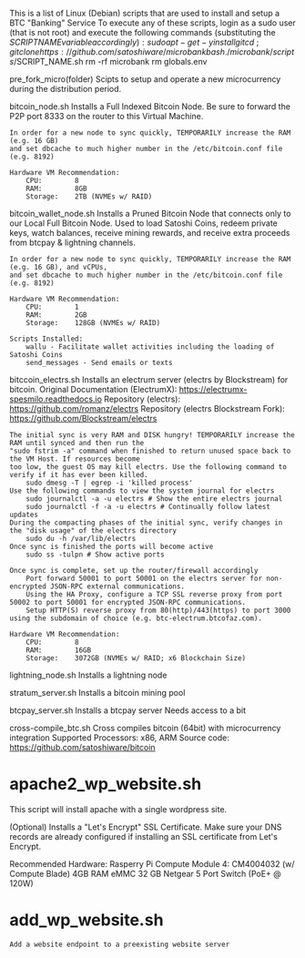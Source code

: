 This is a list of Linux (Debian) scripts that are used to install and setup a BTC "Banking" Service
To execute any of these scripts, login as a sudo user (that is not root) and execute the following commands (substituting the $SCRIPT NAME variable accordingly):
    sudo apt-get -y install git
    cd ~; git clone https://github.com/satoshiware/microbank
    bash ./microbank/scripts/$SCRIPT_NAME.sh
    rm -rf microbank
    rm globals.env

pre_fork_micro(folder)
    Scipts to setup and operate a new microcurrency during the distribution period.

bitcoin_node.sh
    Installs a Full Indexed Bitcoin Node.
    Be sure to forward the P2P port 8333 on the router to this Virtual Machine.

    In order for a new node to sync quickly, TEMPORARILY increase the RAM (e.g. 16 GB)
    and set dbcache to much higher number in the /etc/bitcoin.conf file (e.g. 8192)

    Hardware VM Recommendation:
        CPU:        8
        RAM:        8GB
        Storage:    2TB (NVMEs w/ RAID)

bitcoin_wallet_node.sh
    Installs a Pruned Bitcoin Node that connects only to our Local Full Bitcoin Node.
    Used to load Satoshi Coins, redeem private keys, watch balances, receive mining rewards,
    and receive extra proceeds from btcpay & lightning channels.

    In order for a new node to sync quickly, TEMPORARILY increase the RAM (e.g. 16 GB), and vCPUs,
    and set dbcache to much higher number in the /etc/bitcoin.conf file (e.g. 8192)

    Hardware VM Recommendation:
        CPU:        1
        RAM:        2GB
        Storage:    128GB (NVMEs w/ RAID)

    Scripts Installed:
        wallu - Facilitate wallet activities including the loading of Satoshi Coins
        send_messages - Send emails or texts

bitccoin_electrs.sh
    Installs an electrum server (electrs by Blockstream) for bitcoin.
    Original Documentation (ElectrumX): https://electrumx-spesmilo.readthedocs.io
    Repository (electrs): https://github.com/romanz/electrs
    Repository (electrs Blockstream Fork): https://github.com/Blockstream/electrs

    The initial sync is very RAM and DISK hungry! TEMPORARILY increase the RAM until synced and then run the
    "sudo fstrim -a" command when finished to return unused space back to the VM Host. If resources become
    too low, the guest OS may kill electrs. Use the following command to verify if it has ever been killed.
        sudo dmesg -T | egrep -i 'killed process'
    Use the following commands to view the system journal for electrs
        sudo journalctl -a -u electrs # Show the entire electrs journal
        sudo journalctl -f -a -u electrs # Continually follow latest updates
    During the compacting phases of the initial sync, verify changes in the "disk usage" of the electrs directory
        sudo du -h /var/lib/electrs
    Once sync is finished the ports will become active
        sudo ss -tulpn # Show active ports

    Once sync is complete, set up the router/firewall accordingly
        Port forward 50001 to port 50001 on the electrs server for non-encrypted JSON-RPC external communications.
        Using the HA Proxy, configure a TCP SSL reverse proxy from port 50002 to port 50001 for encrypted JSON-RPC communications.
        Setup HTTP(S) reverse proxy from 80(http)/443(https) to port 3000 using the subdomain of choice (e.g. btc-electrum.btcofaz.com).

    Hardware VM Recommendation:
        CPU:        8
        RAM:        16GB
        Storage:    3072GB (NVMEs w/ RAID; x6 Blockchain Size)

lightning_node.sh
    Installs a lightning node

stratum_server.sh
    Installs a bitcoin mining pool

btcpay_server.sh
    Installs a btcpay server
    Needs access to a bit

cross-compile_btc.sh
    Cross compiles bitcoin (64bit) with microcurrency integration
    Supported Processors: x86, ARM
    Source code: https://github.com/satoshiware/bitcoin

# apache2_wp_website.sh
This script will install apache with a single wordpress site.

(Optional) Installs a "Let's Encrypt" SSL Certificate.
Make sure your DNS records are already configured if installing an SSL certificate from Let's Encrypt.

Recommended Hardware:
    Rasperry Pi Compute Module 4: CM4004032 (w/ Compute Blade)
    4GB RAM
    eMMC 32 GB
    Netgear 5 Port Switch (PoE+ @ 120W)

# add_wp_website.sh
    Add a website endpoint to a preexisting website server
